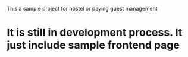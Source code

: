 This a sample project for hostel or paying guest management
<h1>
It is still in development process. It just include sample frontend page
</h1>